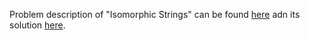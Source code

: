 Problem description of "Isomorphic Strings" can be found [here](https://leetcode.com/problems/isomorphic-strings/description/) adn its solution [here](https://github.com/aurimas13/LeetCode-HackerRank-MAANG/blob/main/LeetCode/Python%20Solutions/Is%20Graph%20Bipartite%3F/graph.py).
